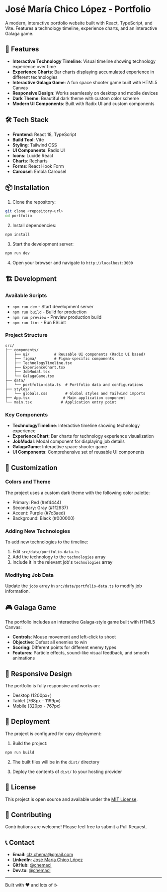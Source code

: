 # José María Chico López - Portfolio

A modern, interactive portfolio website built with React, TypeScript, and Vite. Features a technology timeline, experience charts, and an interactive Galaga game.

## 🚀 Features

- **Interactive Technology Timeline**: Visual timeline showing technology experience over time
- **Experience Charts**: Bar charts displaying accumulated experience in different technologies
- **Interactive Galaga Game**: A fun space shooter game built with HTML5 Canvas
- **Responsive Design**: Works seamlessly on desktop and mobile devices
- **Dark Theme**: Beautiful dark theme with custom color scheme
- **Modern UI Components**: Built with Radix UI and custom components

## 🛠️ Tech Stack

- **Frontend**: React 18, TypeScript
- **Build Tool**: Vite
- **Styling**: Tailwind CSS
- **UI Components**: Radix UI
- **Icons**: Lucide React
- **Charts**: Recharts
- **Forms**: React Hook Form
- **Carousel**: Embla Carousel

## 📦 Installation

1. Clone the repository:
```bash
git clone <repository-url>
cd portfolio
```

2. Install dependencies:
```bash
npm install
```

3. Start the development server:
```bash
npm run dev
```

4. Open your browser and navigate to `http://localhost:3000`

## 🏗️ Development

### Available Scripts

- `npm run dev` - Start development server
- `npm run build` - Build for production
- `npm run preview` - Preview production build
- `npm run lint` - Run ESLint

### Project Structure

```
src/
├── components/
│   ├── ui/           # Reusable UI components (Radix UI based)
│   ├── figma/        # Figma-specific components
│   ├── TechnologyTimeline.tsx
│   ├── ExperienceChart.tsx
│   ├── JobModal.tsx
│   └── GalagaGame.tsx
├── data/
│   └── portfolio-data.ts  # Portfolio data and configurations
├── styles/
│   └── globals.css        # Global styles and Tailwind imports
├── App.tsx               # Main application component
└── main.tsx             # Application entry point
```

### Key Components

- **TechnologyTimeline**: Interactive timeline showing technology experience
- **ExperienceChart**: Bar charts for technology experience visualization
- **JobModal**: Modal component for displaying job details
- **GalagaGame**: Interactive space shooter game
- **UI Components**: Comprehensive set of reusable UI components

## 🎨 Customization

### Colors and Theme

The project uses a custom dark theme with the following color palette:
- Primary: Red (#ef4444)
- Secondary: Gray (#1f2937)
- Accent: Purple (#7c3aed)
- Background: Black (#000000)

### Adding New Technologies

To add new technologies to the timeline:

1. Edit `src/data/portfolio-data.ts`
2. Add the technology to the `technologies` array
3. Include it in the relevant job's `technologies` array

### Modifying Job Data

Update the `jobs` array in `src/data/portfolio-data.ts` to modify job information.

## 🎮 Galaga Game

The portfolio includes an interactive Galaga-style game built with HTML5 Canvas:

- **Controls**: Mouse movement and left-click to shoot
- **Objective**: Defeat all enemies to win
- **Scoring**: Different points for different enemy types
- **Features**: Particle effects, sound-like visual feedback, and smooth animations

## 📱 Responsive Design

The portfolio is fully responsive and works on:
- Desktop (1200px+)
- Tablet (768px - 1199px)
- Mobile (320px - 767px)

## 🚀 Deployment

The project is configured for easy deployment:

1. Build the project:
```bash
npm run build
```

2. The built files will be in the `dist/` directory

3. Deploy the contents of `dist/` to your hosting provider

## 📄 License

This project is open source and available under the [MIT License](LICENSE).

## 🤝 Contributing

Contributions are welcome! Please feel free to submit a Pull Request.

## 📞 Contact

- **Email**: clz.chema@gmail.com
- **LinkedIn**: [José María Chico López](https://www.linkedin.com/in/chema-cl/)
- **GitHub**: [@chemacl](https://github.com/chemacl)
- **Dev.to**: [@chemacl](https://dev.to/chemacl)

---

Built with ❤️ and lots of ☕ 